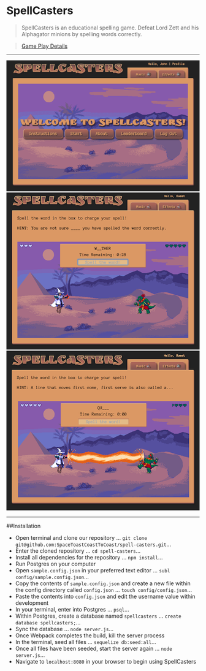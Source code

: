 # SpellCasters
> SpellCasters is an educational spelling game. Defeat Lord Zett and his Alphagator minions by spelling words correctly.

>[Game Play Details](https://github.com/SpaceToastCoastToCoast/spell-casters/wiki/Game-Information)
---

![](https://github.com/SpaceToastCoastToCoast/spell-casters/blob/develop/github_images/sc_mainscr.png)
![](https://github.com/SpaceToastCoastToCoast/spell-casters/blob/develop/github_images/sp_scr1.png)
![](https://github.com/SpaceToastCoastToCoast/spell-casters/blob/develop/github_images/sp_scr2.png)

---

##Installation

- Open terminal and clone our repository
... `git clone git@github.com:SpaceToastCoastToCoast/spell-casters.git`...
- Enter the cloned repository
... `cd spell-casters`...
- Install all dependencies for the repository
... `npm install`...
- Run Postgres on your computer
- Open `sample.config.json` in your preferred text editor
... `subl config/sample.config.json`...
- Copy the contents of `sample.config.json` and create a new file within the config directory called `config.json`
... `touch config/config.json`...
- Paste the contents into `config.json` and edit the username value within development
- In your terminal, enter into Postgres
... `psql`...
- Within Postgres, create a database named `spellcasters`
... `create database spellcasters;`...
- Sync the database
... `node server.js`...
- Once Webpack completes the build, kill the server process
- In the terminal, seed all files
... `sequelize db:seed:all`...
- Once all files have been seeded, start the server again
... `node server.js`...
- Navigate to `localhost:8080` in your browser to begin using SpellCasters
